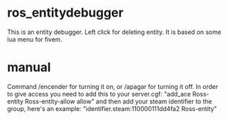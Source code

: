 # ros_entitydebugger
This is an entity debugger. Left click for deleting entity. It is based on some lua menu for fivem.
# manual
Command /encender for turning it on, or /apagar for turning it off.
In order to give access you need to add this to your server.cgf: "add_ace Ross-entity Ross-entity-allow allow" and then add your steam identifier to the group, here's an example: "identifier.steam:110000111dd4fa2 Ross-entity"
